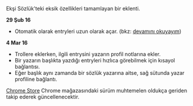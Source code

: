 Ekşi Sözlük'teki eksik özellikleri tamamlayan bir eklenti.

**29 Şub 16**
- Otomatik olarak entryleri uzun olarak açar. (bkz: [devamını okuyayım](https://eksisozluk.com/devamini-okuyayim--3762889))

**4 Mar 16**
- Trollere eklerken, ilgili entrysini yazarın profil notlarına ekler.
- Bir yazarın başlıkta yazdığı entryleri hızlıca görebilmek için kısayol bağlantısı.
- Eğer başlık aynı zamanda bir sözlük yazarına aitse, sağ sütunda yazar profiline bağlantı.

[Chrome Store](https://chrome.google.com/webstore/detail/cghpmfaamkmfolaalbfjnjilknkhiacn)
Chrome mağazasındaki sürüm muhtemelen oldukça geriden takip ederek güncellenecektir.